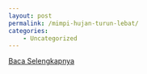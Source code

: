 ```yaml
---
layout: post
permalink: /mimpi-hujan-turun-lebat/
categories:
    - Uncategorized
---
```


[Baca Selengkapnya](/01)